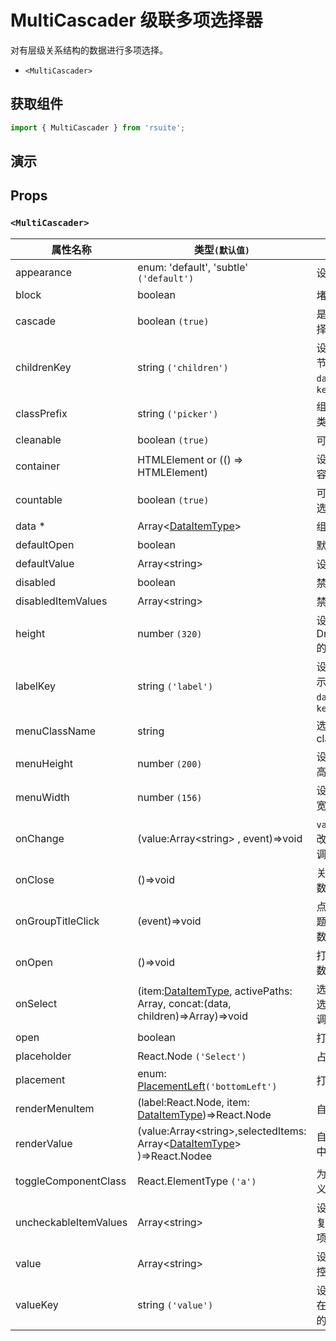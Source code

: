 # MultiCascader 级联多项选择器

对有层级关系结构的数据进行多项选择。

* `<MultiCascader>`

## 获取组件

```js
import { MultiCascader } from 'rsuite';
```

## 演示

<!--{demo}-->

## Props

### `<MultiCascader>`

| 属性名称              | 类型`(默认值)`                                                                               | 描述                                 |
| --------------------- | -------------------------------------------------------------------------------------------- | ------------------------------------ |
| appearance            | enum: 'default', 'subtle' `('default')`                                                      | 设置外观                             |
| block                 | boolean                                                                                      | 堵塞整行                             |
| cascade               | boolean `(true)`                                                                             | 是否级联选择                         |
| childrenKey           | string `('children')`                                                                        | 设置选项子节点在 `data` 中的 `key`   |
| classPrefix           | string `('picker')`                                                                          | 组件 CSS 类的前缀                    |
| cleanable             | boolean `(true)`                                                                             | 可以清除                             |
| container             | HTMLElement or (() => HTMLElement)                                                           | 设置渲染的容器                       |
| countable             | boolean `(true)`                                                                             | 可以计数已选项                       |
| data \*               | Array&lt;[DataItemType](#types)&gt;                                                          | 组件数据                             |
| defaultOpen           | boolean                                                                                      | 默认打开                             |
| defaultValue          | Array&lt;string&gt;                                                                          | 设置默认值                           |
| disabled              | boolean                                                                                      | 禁用组件                             |
| disabledItemValues    | Array&lt;string&gt;                                                                          | 禁用选项                             |
| height                | number `(320)`                                                                               | 设置 Dropdown 的高度                 |
| labelKey              | string `('label')`                                                                           | 设置选项显示内容在 `data` 中的 `key` |
| menuClassName         | string                                                                                       | 选项菜单的 className                 |
| menuHeight            | number `(200)`                                                                               | 设置菜单的高度                       |
| menuWidth             | number `(156)`                                                                               | 设置菜单的宽度                       |
| onChange              | (value:Array&lt;string&gt; , event)=>void                                                    | `value` 发生改变时的回调函数         |
| onClose               | ()=>void                                                                                     | 关闭回调函数                         |
| onGroupTitleClick     | (event)=>void                                                                                | 点击分组标题的回调函数               |
| onOpen                | ()=>void                                                                                     | 打开回调函数                         |
| onSelect              | (item:[DataItemType](#types), activePaths: Array, concat:(data, children)=>Array)=>void      | 选项被点击选择后的回调函数           |
| open                  | boolean                                                                                      | 打开 (受控)                          |
| placeholder           | React.Node `('Select')`                                                                      | 占位符                               |
| placement             | enum: [PlacementLeft](#types)`('bottomLeft')`                                                | 打开位置                             |
| renderMenuItem        | (label:React.Node, item: [DataItemType](#types))=>React.Node                                 | 自定义选项                           |
| renderValue           | (value:Array&lt;string&gt;,selectedItems: Array&lt;[DataItemType](#types)&gt; )=>React.Nodee | 自定义被选中的选项                   |
| toggleComponentClass  | React.ElementType `('a')`                                                                    | 为组件自定义元素类型                 |
| uncheckableItemValues | Array&lt;string&gt;                                                                          | 设置不显示复选框的选项值             |
| value                 | Array&lt;string&gt;                                                                          | 设置值（受控）                       |
| valueKey              | string `('value')`                                                                           | 设置选项值在 `data` 中的 `key`       |



